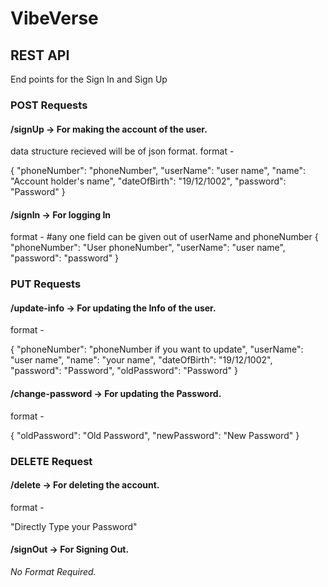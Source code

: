 # VibeVerse
## REST API


End points for the Sign In and Sign Up  

### POST Requests

#### /signUp  ->  For making the account of the user.

data structure recieved will be of json format.
format -

{
    "phoneNumber": "phoneNumber",
    "userName": "user name",
    "name": "Account holder's name",
    "dateOfBirth": "19/12/1002",
    "password": "Password"
}

#### /signIn  ->  For logging In

format -
#any one field can be given out of userName and phoneNumber
{
	"phoneNumber": "User phoneNumber",
 	"userName": "user name",
	"password": "password"
}

### PUT Requests

#### /update-info        ->   For updating the Info of the user.

format -

{
    "phoneNumber": "phoneNumber if you want to update",
    "userName": "user name",
    "name": "your name",
    "dateOfBirth": "19/12/1002",
    "password": "Password",
    "oldPassword": "Password"
}

#### /change-password   ->   For updating the Password.

format -

{
	"oldPassword": "Old Password",
	"newPassword": "New Password"
}

### DELETE Request

#### /delete             ->   For deleting the account.

format -

"Directly Type your Password"

#### /signOut            ->    For Signing Out.

*No Format Required.*
